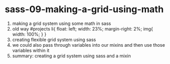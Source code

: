 # sass-09-making-a-grid-using-math

1. making a grid system using some math in sass
2. old way
#projects li{
    float: left;
    width: 23%;
    margin-right: 2%;
    img{
        width: 100%;
    }
}
3. creating flexible grid system using sass
4. we could also pass through variables into our mixins and then use those variables within it
5. summary: creating a grid system using sass and a mixin